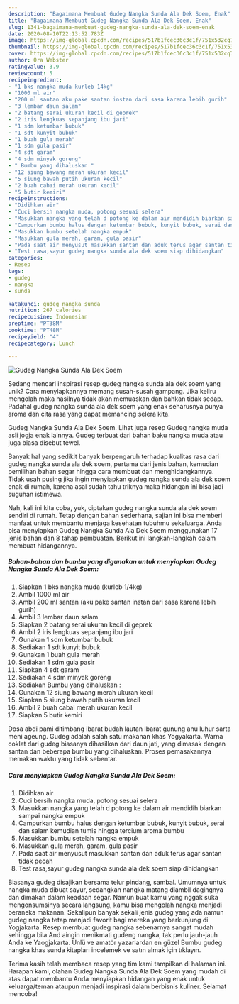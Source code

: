 ```yaml
---
description: "Bagaimana Membuat Gudeg Nangka Sunda Ala Dek Soem, Enak"
title: "Bagaimana Membuat Gudeg Nangka Sunda Ala Dek Soem, Enak"
slug: 1341-bagaimana-membuat-gudeg-nangka-sunda-ala-dek-soem-enak
date: 2020-08-10T22:13:52.783Z
image: https://img-global.cpcdn.com/recipes/517b1fcec36c3c1f/751x532cq70/gudeg-nangka-sunda-ala-dek-soem-foto-resep-utama.jpg
thumbnail: https://img-global.cpcdn.com/recipes/517b1fcec36c3c1f/751x532cq70/gudeg-nangka-sunda-ala-dek-soem-foto-resep-utama.jpg
cover: https://img-global.cpcdn.com/recipes/517b1fcec36c3c1f/751x532cq70/gudeg-nangka-sunda-ala-dek-soem-foto-resep-utama.jpg
author: Ora Webster
ratingvalue: 3.9
reviewcount: 5
recipeingredient:
- "1 bks nangka muda kurleb 14kg"
- "1000 ml air"
- "200 ml santan aku pake santan instan dari sasa karena lebih gurih"
- "3 lembar daun salam"
- "2 batang serai ukuran kecil di geprek"
- "2 iris lengkuas sepanjang ibu jari"
- "1 sdm ketumbar bubuk"
- "1 sdt kunyit bubuk"
- "1 buah gula merah"
- "1 sdm gula pasir"
- "4 sdt garam"
- "4 sdm minyak goreng"
- " Bumbu yang dihaluskan "
- "12 siung bawang merah ukuran kecil"
- "5 siung bawah putih ukuran kecil"
- "2 buah cabai merah ukuran kecil"
- "5 butir kemiri"
recipeinstructions:
- "Didihkan air"
- "Cuci bersih nangka muda, potong sesuai selera"
- "Masukkan nangka yang telah d potong ke dalam air mendidih biarkan sampai nangka empuk"
- "Campurkan bumbu halus dengan ketumbar bubuk, kunyit bubuk, serai dan salam kemudian tumis hingga tercium aroma bumbu"
- "Masukkan bumbu setelah nangka empuk"
- "Masukkan gula merah, garam, gula pasir"
- "Pada saat air menyusut masukkan santan dan aduk terus agar santan tidak pecah"
- "Test rasa,sayur gudeg nangka sunda ala dek soem siap dihidangkan"
categories:
- Resep
tags:
- gudeg
- nangka
- sunda

katakunci: gudeg nangka sunda 
nutrition: 267 calories
recipecuisine: Indonesian
preptime: "PT38M"
cooktime: "PT48M"
recipeyield: "4"
recipecategory: Lunch

---
```



![Gudeg Nangka Sunda Ala Dek Soem](https://img-global.cpcdn.com/recipes/517b1fcec36c3c1f/751x532cq70/gudeg-nangka-sunda-ala-dek-soem-foto-resep-utama.jpg)

Sedang mencari inspirasi resep gudeg nangka sunda ala dek soem yang unik? Cara menyiapkannya memang susah-susah gampang. Jika keliru mengolah maka hasilnya tidak akan memuaskan dan bahkan tidak sedap. Padahal gudeg nangka sunda ala dek soem yang enak seharusnya punya aroma dan cita rasa yang dapat memancing selera kita.

Gudeg Nangka Sunda Ala Dek Soem. Lihat juga resep Gudeg nangka muda asli jogja enak lainnya. Gudeg terbuat dari bahan baku nangka muda atau juga biasa disebut tewel.

Banyak hal yang sedikit banyak berpengaruh terhadap kualitas rasa dari gudeg nangka sunda ala dek soem, pertama dari jenis bahan, kemudian pemilihan bahan segar hingga cara membuat dan menghidangkannya. Tidak usah pusing jika ingin menyiapkan gudeg nangka sunda ala dek soem enak di rumah, karena asal sudah tahu triknya maka hidangan ini bisa jadi suguhan istimewa.


Nah, kali ini kita coba, yuk, ciptakan gudeg nangka sunda ala dek soem sendiri di rumah. Tetap dengan bahan sederhana, sajian ini bisa memberi manfaat untuk membantu menjaga kesehatan tubuhmu sekeluarga. Anda bisa menyiapkan Gudeg Nangka Sunda Ala Dek Soem menggunakan 17 jenis bahan dan 8 tahap pembuatan. Berikut ini langkah-langkah dalam membuat hidangannya.

<!--inarticleads1-->

##### Bahan-bahan dan bumbu yang digunakan untuk menyiapkan Gudeg Nangka Sunda Ala Dek Soem:

1. Siapkan 1 bks nangka muda (kurleb 1/4kg)
1. Ambil 1000 ml air
1. Ambil 200 ml santan (aku pake santan instan dari sasa karena lebih gurih)
1. Ambil 3 lembar daun salam
1. Siapkan 2 batang serai ukuran kecil di geprek
1. Ambil 2 iris lengkuas sepanjang ibu jari
1. Gunakan 1 sdm ketumbar bubuk
1. Sediakan 1 sdt kunyit bubuk
1. Gunakan 1 buah gula merah
1. Sediakan 1 sdm gula pasir
1. Siapkan 4 sdt garam
1. Sediakan 4 sdm minyak goreng
1. Sediakan  Bumbu yang dihaluskan :
1. Gunakan 12 siung bawang merah ukuran kecil
1. Siapkan 5 siung bawah putih ukuran kecil
1. Ambil 2 buah cabai merah ukuran kecil
1. Siapkan 5 butir kemiri


Dosa abdi pami ditimbang ibarat budah lautan Ibarat gunung anu luhur sarta meni ageung. Gudeg adalah salah satu makanan khas Yogyakarta. Warna coklat dari gudeg biasanya dihasilkan dari daun jati, yang dimasak dengan santan dan beberapa bumbu yang dihaluskan. Proses pemasakannya memakan waktu yang tidak sebentar. 

<!--inarticleads2-->

##### Cara menyiapkan Gudeg Nangka Sunda Ala Dek Soem:

1. Didihkan air
1. Cuci bersih nangka muda, potong sesuai selera
1. Masukkan nangka yang telah d potong ke dalam air mendidih biarkan sampai nangka empuk
1. Campurkan bumbu halus dengan ketumbar bubuk, kunyit bubuk, serai dan salam kemudian tumis hingga tercium aroma bumbu
1. Masukkan bumbu setelah nangka empuk
1. Masukkan gula merah, garam, gula pasir
1. Pada saat air menyusut masukkan santan dan aduk terus agar santan tidak pecah
1. Test rasa,sayur gudeg nangka sunda ala dek soem siap dihidangkan


Biasanya gudeg disajikan bersama telur pindang, sambal. Umumnya untuk nangka muda dibuat sayur, sedangkan nangka matang diambil dagingnya dan dimakan dalam keadaan segar. Namun buat kamu yang nggak suka mengonsumsinya secara langsung, kamu bisa mengolah nangka menjadi beraneka makanan. Sekalipun banyak sekali jenis gudeg yang ada namun gudeg nangka tetap menjadi favorit bagi mereka yang berkunjung di Yogjakarta. Resep membuat gudeg nangka sebenarnya sangat mudah sehingga bila And aingin menikmati gudeng nangka, tak perlu jauh-jauh Anda ke Yaogjakarta. Ünlü ve amatör yazarlardan en güzel Bumbu gudeg nangka khas sunda kitapları incelemek ve satın almak için tıklayın. 

Terima kasih telah membaca resep yang tim kami tampilkan di halaman ini. Harapan kami, olahan Gudeg Nangka Sunda Ala Dek Soem yang mudah di atas dapat membantu Anda menyiapkan hidangan yang enak untuk keluarga/teman ataupun menjadi inspirasi dalam berbisnis kuliner. Selamat mencoba!
